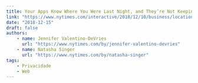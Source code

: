 ```yaml
---
title: Your Apps Know Where You Were Last Night, and They’re Not Keeping It Secret
link: "https://www.nytimes.com/interactive/2018/12/10/business/location-data-privacy-apps.html"
date: "2018-12-15"
draft: false
authors:
    - name: Jennifer Valentino-DeVries
      url: "https://www.nytimes.com/by/jennifer-valentino-devries"
    - name: Natasha Singer
      url: "https://www.nytimes.com/by/natasha-singer"
tags:
    - Privacidade
    - Web
---
```

